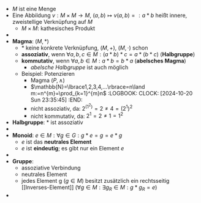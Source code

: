 - $M$ ist eine Menge
- Eine Abbildung $v:M\times M\rightarrow M$, $(a,b)\mapsto v(a,b)=:a\ast b$ heißt innere, zweistellige Verknüpfung auf $M$
	- $M\times M$: kathesisches Produkt
-
- **Magma**: $(M,\ast)$
	- $\ast$ keine konkrete Verknüpfung, $(M,+)$, $(M,\cdot)$ schon
	- **assoziativ**, wenn $\forall a,b,c\in M:(a\ast b)\ast c=a\ast(b\ast c)$ (**Halbgruppe**)
	- **kommutativ**, wenn $\forall a,b\in M:a\ast b=b\ast a$ (**abelsches Magma**)
		- *abelsche Halbgruppe* ist auch möglich
	- Beispiel: Potenzieren
		- Magma $(P,\land)$
		- $\mathbb{N}=\lbrace1,2,3,4,...\rbrace=n\land m:=n^{m}=\prod_{k=1}^{m}n$
		  :LOGBOOK:
		  CLOCK: [2024-10-20 Sun 23:35:45]
		  :END:
		- nicht assoziativ, da: $2^{(1^2)}=2\neq4=(2^1)^2$
		- nicht kommutativ, da: $2^1=2\neq1=1^2$
- **Halbgruppe**: $\ast$ ist assoziativ
-
- **Monoid**: $e\in M:\forall g\in G:g\ast e=g=e\ast g$
	- $e$ ist das **neutrales Element**
	- $e$ ist **eindeutig**; es gibt nur ein Element $e$
-
- **Gruppe**:
	- assoziative Verbindung
	- neutrales Element
	- jedes Element g ($g\in M$) besitzt zusätzlich ein rechtsseitig [[Inverses-Element]] ($\forall g\in M:\exists g_{R}\in M:g\ast g_{R}=e$)
-